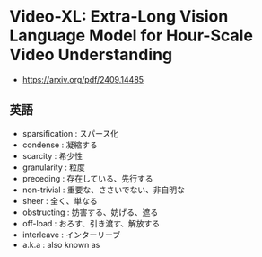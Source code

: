 # Video-XL: Extra-Long Vision Language Model for Hour-Scale Video Understanding
- https://arxiv.org/pdf/2409.14485

## 英語
- sparsification : スパース化
- condense : 凝縮する
- scarcity : 希少性
- granularity : 粒度
- preceding : 存在している、先行する
- non-trivial : 重要な、ささいでない、非自明な
- sheer : 全く、単なる
- obstructing : 妨害する、妨げる、遮る
- off-load : おろす、引き渡す、解放する
- interleave : インターリーブ
- a.k.a : also known as